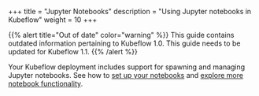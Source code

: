 +++
title = "Jupyter Notebooks"
description = "Using Jupyter notebooks in Kubeflow"
weight = 10
+++

{{% alert title="Out of date" color="warning" %}}
This guide contains outdated information pertaining to Kubeflow 1.0. This guide
needs to be updated for Kubeflow 1.1.
{{% /alert %}}


Your Kubeflow deployment includes support for spawning and managing Jupyter
notebooks. See how to [set up your notebooks](/docs/notebooks/setup/) and
[explore more notebook functionality](/docs/notebooks/).